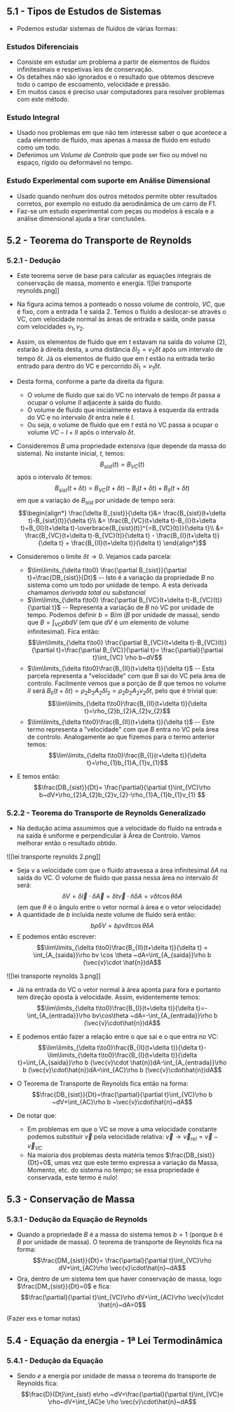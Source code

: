 ## 5.1 - Tipos de Estudos de Sistemas
- Podemos estudar sistemas de fluidos de várias formas:
### Estudos Diferenciais
- Consiste em estudar um problema a partir de elementos de fluidos infinitesimais e respetivas leis de conservação.
- Os detalhes não são ignorados e o resultado que obtemos descreve todo o campo de escoamento, velocidade e pressão.
- Em muitos casos é preciso usar computadores para resolver problemas com este método.

### Estudo Integral
- Usado nos problemas em que não tem interesse saber o que acontece a cada elemento de fluido, mas apenas à massa de fluido em estudo como um todo.
- Defenimos um *Volume de Controlo* que pode ser fixo ou móvel no espaço, rígido ou deformável no tempo.

### Estudo Experimental com suporte em Análise Dimensional
- Usado quando nenhum dos outros métodos permite obter resultados corretos, por exemplo no estudo da aerodinâmica de um carro de F1.
- Faz-se um estudo experimental com peças ou modelos à escala e a análise dimensional ajuda a tirar conclusões.

## 5.2 - Teorema do Transporte de Reynolds
### 5.2.1 - Dedução
- Este teorema serve de base para calcular as equações integrais de conservação de massa, momento e energia.
![[lei transporte reynolds.png]]
- Na figura acima temos a ponteado o nosso volume de controlo, $VC$, que é fixo, com a entrada $1$ e saída $2$. Temos o fluido a deslocar-se através o VC, com velocidade normal às áreas de entrada e saída, onde passa com velocidades $v_{1},v_{2}$.
- Assim, os elementos de fluido que em $t$ estavam na saída do volume (2), estarão à direita desta, a uma distância $\delta l_{2}=v_{2}\delta t$ após um intervalo de tempo $\delta t$. Já os elementos de fluido que em $t$ estão na entrada terão entrado para dentro do VC e percorrido $\delta l_{1}=v_{1}\delta t$.
- Desta forma, conforme a parte da direita da figura:
    - O volume de fluido que sai do VC no intervalo de tempo $\delta t$ passa a ocupar o volume $II$ adjacente à saída do fluido.
    - O volume de fluido que inicialmente estava à esquerda da entrada do VC e no intervalo $\delta t$ entra nele é $I$.
    - Ou seja, o volume de fluido que em $t$ está no VC passa a ocupar o volume $VC-I+II$ após o intervalo $\delta t$.

- Consideremos $B$ uma propriedade extensiva (que depende da massa do sistema). No instante inicial, $t$, temos:
$$B_{sist}(t)=B_{VC}(t)$$
após o intervalo $\delta t$ temos:
$$B_{sist}(t+\delta t)=B_{VC}(t+\delta t)-B_{I}(t+\delta t)+B_{II}(t+\delta t)$$
em que a variação de $B_{sist}$ por unidade de tempo será:
$$\begin{align*}
\frac{\delta B_{sist}}{\delta t}&= \frac{B_{sist}(t+\delta t)-B_{sist}(t)}{\delta t}\\
&= \frac{B_{VC}(t+\delta t)-B_{I}(t+\delta t)+B_{II}(t+\delta t)-\overbrace{B_{sist}(t)}^{=B_{VC}(t)}}{\delta t}\\
&= \frac{B_{VC}(t+\delta t)-B_{VC}(t)}{\delta t} - \frac{B_{I}(t+\delta t)}{\delta t} + \frac{B_{II}(t+\delta t)}{\delta t}
\end{align*}$$

- Consideremos o limite $\delta t\to0$. Vejamos cada parcela:
    - $\lim\limits_{\delta t\to0} \frac{\partial B_{sist}}{\partial t}=\frac{DB_{sist}}{Dt}$ -- Isto é a variação da propriedade $B$ no sistema como um todo por unidade de tempo. A esta derivada chamamos *derivada total ou substancial*
    - $\lim\limits_{\delta t\to0} \frac{\partial B_{VC}(t+\delta t)-B_{VC}(t)}{\partial t}$ -- Representa a variação de $B$ no VC por unidade de tempo. Podemos definir $b=B/m$ ($B$ por unidade de massa), sendo que $B=\int_{VC} \rho b dV$ (em que $dV$ é um elemento de volume infinitesimal). Fica então: $$\lim\limits_{\delta t\to0} \frac{\partial B_{VC}(t+\delta t)-B_{VC}(t)}{\partial t}=\frac{\partial B_{VC}}{\partial t}= \frac{\partial}{\partial t}\int_{VC} \rho b~dV$$
    - $\lim\limits_{\delta t\to0}\frac{B_{II}(t+\delta t)}{\delta t}$ -- Esta parcela representa a "velocidade" com que $B$ sai do VC pela área de controlo. Facilmente vemos que a porção de $B$ que temos no volume $II$ será $B_{II}(t+\delta t)=\rho_{2}b_{2}A_{2}\delta l_{2}=\rho_{2}b_{2}A_{2}v_{2}\delta t$, pelo que é trivial que: $$\lim\limits_{\delta t\to0}\frac{B_{II}(t+\delta t)}{\delta t}=\rho_{2}b_{2}A_{2}v_{2}$$
    - $\lim\limits_{\delta t\to0}\frac{B_{II}(t+\delta t)}{\delta t}$ -- Este termo representa a "velocidade" com que $B$ entra no VC pela área de controlo. Analogamente ao que fizemos para o termo anterior temos: $$\lim\limits_{\delta t\to0}\frac{B_{I}(r+\delta t)}{\delta t}=\rho_{1}b_{1}A_{1}v_{1}$$
- E temos então:
$$\frac{DB_{sist}}{Dt}= \frac{\partial}{\partial t}\int_{VC}\rho b~dV+\rho_{2}A_{2}b_{2}v_{2}-\rho_{1}A_{1}b_{1}v_{1} $$

### 5.2.2 - Teorema do Transporte de Reynolds Generalizado
- Na dedução acima assumimos que a velocidade do fluido na entrada e na saída é uniforme e perpendicular à Área de Controlo. Vamos melhorar então o resultado obtido.

![[lei transporte reynolds 2.png]]
- Seja $v$ a velocidade com que o fluido atravessa a área infinitesimal $\delta A$ na saída do VC. O volume de fluido que passa nessa área no intervalo $\delta t$ será: $$\delta V=\delta \vec{l}\cdot \delta \vec{A}= \delta t \vec{v}\cdot \hat{n}\delta A=v \delta t \cos\theta \delta A$$ (em que $\theta$ é o ângulo entre o vetor normal à área e o vetor velocidade)
- A quantidade de $b$ incluida neste volume de fluido será então: $$b \rho \delta V=b \rho v \delta t \cos\theta \delta A$$
- E podemos então escrever: $$\lim\limits_{\delta t\to0}\frac{B_{II}(t+\delta t)}{\delta t} = \int_{A_{saida}}\rho bv \cos \theta ~dA=\int_{A_{saida}}\rho b (\vec{v}\cdot \hat{n})dA$$

![[lei transporte reynolds 3.png]]
- Já na entrada do VC o vetor normal à área aponta para fora e portanto tem direção oposta à velocidade. Assim, evidentemente temos:
$$\lim\limits_{\delta t\to0}\frac{B_{I}(t+\delta t)}{\delta t}=-\int_{A_{entrada}}\rho bv\cos\theta ~dA=-\int_{A_{entrada}}\rho b (\vec{v}\cdot\hat{n})dA$$

- E podemos então fazer a relação entre o que sai e o que entra no VC:
$$\lim\limits_{\delta t\to0}\frac{B_{II}(t+\delta t)}{\delta t}-\lim\limits_{\delta t\to0}\frac{B_{I}(t+\delta t)}{\delta t}=\int_{A_{saida}}\rho b (\vec{v}\cdot \hat{n})dA-\int_{A_{entrada}}\rho b (\vec{v}\cdot\hat{n})dA=\int_{AC}\rho b (\vec{v}\cdot\hat{n})dA$$

- O Teorema de Transporte de Reynolds fica então na forma:
$$\frac{DB_{sist}}{Dt}=\frac{\partial}{\partial t}\int_{VC}\rho b ~dV+\int_{AC}\rho b ~\vec{v}\cdot\hat{n}~dA$$
- De notar que:
    - Em problemas em que o VC se move a uma velocidade constante podemos substituir $\vec{v}$ pela velocidade relativa: $\vec{v}\to \vec{v}_{rel}=\vec{v}-\vec{v}_{VC}$
    - Na maioria dos problemas desta matéria temos $\frac{DB_{sist}}{Dt}=0$, umas vez que este termo expressa a variação da Massa, Momento, etc. do sistema no tempo; se essa propriedade é conservada, este termo é nulo!

## 5.3 - Conservação de Massa
### 5.3.1 - Dedução da Equação de Reynolds
- Quando a propriedade $B$ é a massa do sistema temos $b=1$ (porque $b$ é $B$ por unidade de massa). O teorema de transporte de Reynolds fica na forma:
$$\frac{DM_{sist}}{Dt}= \frac{\partial}{\partial t}\int_{VC}\rho dV+\int_{AC}\rho \vec{v}\cdot\hat{n}~dA$$
- Ora, dentro de um sistema tem que haver conservação de massa, logo $\frac{DM_{sist}}{Dt}=0$ e fica:
$$\frac{\partial}{\partial t}\int_{VC}\rho dV+\int_{AC}\rho \vec{v}\cdot \hat{n}~dA=0$$

(Fazer exs e tomar notas)

## 5.4 - Equação da energia - 1ª Lei Termodinâmica
### 5.4.1 - Dedução da Equação 
- Sendo $e$ a energia por unidade de massa o teorema do transporte de Reynolds fica:
$$\frac{D}{Dt}\int_{sist} e\rho ~dV=\frac{\partial}{\partial t}\int_{VC}e \rho~dV+\int_{AC}e \rho \vec{v}\cdot\hat{n}~dA$$
